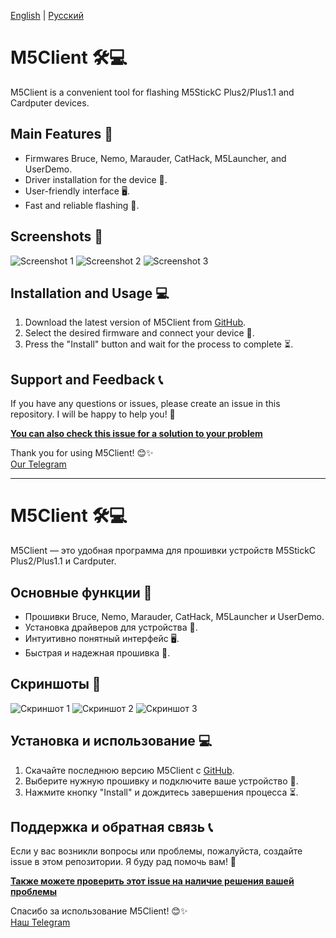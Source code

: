 [English](#english) | [Русский](#russian)

<a name="english"></a>
# M5Client 🛠💻
M5Client is a convenient tool for flashing M5StickC Plus2/Plus1.1 and Cardputer devices.

## Main Features 🌟
- Firmwares Bruce, Nemo, Marauder, CatHack, M5Launcher, and UserDemo.
- Driver installation for the device 🔧.
- User-friendly interface 🖥.
- Fast and reliable flashing 🚀.

## Screenshots 📸
![Screenshot 1](https://github.com/user-attachments/assets/159a2372-e2e0-4eac-9a3a-1f633c0a011b)
![Screenshot 2](https://github.com/user-attachments/assets/dca7d193-a8c1-4945-85b2-19ab7a837e1d)
![Screenshot 3](https://github.com/user-attachments/assets/e6806526-1b5f-4589-ad3b-4d983d58f9a2)

## Installation and Usage 💻
1. Download the latest version of M5Client from [GitHub](https://github.com/Teapot321/M5Client/releases).
2. Select the desired firmware and connect your device 🔗.
3. Press the "Install" button and wait for the process to complete ⏳.

## Support and Feedback 📞
If you have any questions or issues, please create an issue in this repository. I will be happy to help you! 🤝

**[You can also check this issue for a solution to your problem](https://t.me/+QFjtYcgb7J9jYTJi)**

Thank you for using M5Client! 😊✨  
[Our Telegram](https://t.me/+QFjtYcgb7J9jYTJi)

---

<a name="russian"></a>
# M5Client 🛠💻
M5Client — это удобная программа для прошивки устройств M5StickC Plus2/Plus1.1 и Cardputer.

## Основные функции 🌟
- Прошивки Bruce, Nemo, Marauder, CatHack, M5Launcher и UserDemo.
- Установка драйверов для устройства 🔧.
- Интуитивно понятный интерфейс 🖥.
- Быстрая и надежная прошивка 🚀.

## Скриншоты 📸
![Скриншот 1](https://github.com/user-attachments/assets/159a2372-e2e0-4eac-9a3a-1f633c0a011b)
![Скриншот 2](https://github.com/user-attachments/assets/dca7d193-a8c1-4945-85b2-19ab7a837e1d)
![Скриншот 3](https://github.com/user-attachments/assets/e6806526-1b5f-4589-ad3b-4d983d58f9a2)

## Установка и использование 💻
1. Скачайте последнюю версию M5Client с [GitHub](https://github.com/Teapot321/M5Client/releases).
2. Выберите нужную прошивку и подключите ваше устройство 🔗.
3. Нажмите кнопку "Install" и дождитесь завершения процесса ⏳.

## Поддержка и обратная связь 📞
Если у вас возникли вопросы или проблемы, пожалуйста, создайте issue в этом репозитории. Я буду рад помочь вам! 🤝

**[Также можете проверить этот issue на наличие решения вашей проблемы](https://t.me/+QFjtYcgb7J9jYTJi)**

Спасибо за использование M5Client! 😊✨  
[Наш Telegram](https://t.me/+QFjtYcgb7J9jYTJi)
